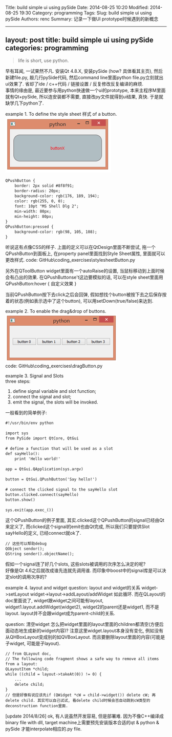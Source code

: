 Title: build simple ui using pySide 
Date: 2014-08-25 10:20
Modified: 2014-08-25 19:30
Category: programming
Tags: 
Slug: build simple ui using pySide 
Authors: renc
Summary: 记录一下做UI prototype时候遇到的新概念 

--- 
layout: post 
title: build simple ui using pySide 
categories: programming 
--- 

> life is short, use python. 

早有耳闻, 一试果然不凡. 
安装Qt 4.8.X, 安装pySide (how? 具体看其主页), 然后新建file.py, 敲几行pySide代码, 然后command line里面python file.py立刻就出ui效果了. 省却了ide / c++代码 / 链接设置 / 反复修改反复编译的麻烦.    
事情的缘由是, 最近要参与用python快速做一个ui的prototype, 本来主程序M里面就有Qt+pySide, 所以连安装都不需要, 直接改py文件就得到ui结果, 真快. 于是就缺学几下python了. 

example 1. To define the style sheet 样式 of a button.    
![Alt text](data/2014-08-25_qtButtonStyleSheet.png "output")   
```   
QPushButton {
    border: 2px solid #8f8f91;
    border-radius: 20px;
    background-color: rgb(176, 189, 194);
    color: rgb(255, 0, 0); 
    font: 10pt "MS Shell Dlg 2";
    min-width: 80px;
    min-height: 80px;  
} 
QPushButton:pressed {
    background-color: rgb(98, 105, 108);
}
```   
听说这有点像CSS的样子. 上面的定义可以在QtDesign里面不断尝试, 拖一个QPushButton到面板上, 在property panel里面找到Style Sheet属性, 里面就可以更改样式. 
code: GitHub\coding_exercises\stylesheetButton.py 

另外在QToolButton widget里面有一个autoRaise的设置, 当鼠标移动到上面时候会有凸出的效果. 
在QPushButtonse't这边要模拟的话, 可以在style sheet里面用QPushButton:hover { 自定义效果 } 

当前QPushButton按下去click之后会回弹, 假如想找个button被按下去之后保存按着的状态(例如表示选中了这个button), 可以用setDown(true/false)来达到. 
   
example 2. To enable the drag&drop of buttons.       
![Alt text](data/2014-08-25_qtButtonDragDrop.png "output")       
code: GitHub\coding_exercises\dragButton.py   
 
 
example 3. Signal and Slots   
three steps:            
1. define signal variable and slot function;      
2. connect the signal and slot;     
3. emit the signal, the slots will be invoked.    

一般看到的简单例子: 
```   
#!/usr/bin/env python
 
import sys
from PySide import QtCore, QtGui
 
# define a function that will be used as a slot
def sayHello():
    print 'Hello world!'
 
app = QtGui.QApplication(sys.argv)
 
button = QtGui.QPushButton('Say hello!')
 
# connect the clicked signal to the sayHello slot
button.clicked.connect(sayHello)
button.show()
 
sys.exit(app.exec_())
```   
这个QPushButton的例子里面, 其实.clicked这个QPushButton的signal已经由Qt来定义了, 而clicked这个signal的emit也由Qt完成, 所以我们只要提供Slot sayHello的定义, 已经connect就ok了. 

```
// 这些可以帮助debug  
QObject sendor();  
QString sender().objectName();  
``` 

假如一个signal连了好几个slots, 这些slots被调用的次序怎么决定的呢?            
好像是Qt 4.6之后就改成谁先连就先调用谁. 而印象中boost中的signal库是可以决定slot的调用次序的?            
 
example 4. layout and widget 
question: layout and widget的关系 
widget->setLayout
widget->layout->addLayout/addWidget 
如此循环. 而在QLayout的doc里面说了, widget跟widget之间可能有layout, widget1.layout.addWidget(widget2), widget2的parent还是widget1, 而不是layout. layout并不会跟widget成为parent-child的关系. 

question: 清空widget 
怎么把widget里面的layout里面的children都清空(方便后面动态地生成新的widget内容)? 注意这里widget.layout本身没有变化, 例如没有从QHBoxLayout变成别的如QVBoxLayout. 而且要删除layout里面的内容(可能是子widget, 可能是子layout).   
```
// from QLayout doc,   
// The following code fragment shows a safe way to remove all items from a layout:
QLayoutItem *child;
while ((child = layout->takeAt(0)) != 0) {
    ...
    delete child;
}                
// 但是好像有说应该先if (QWidget *cW = child->widget()) delete cW; 再delete child. 其实可以自己试试, 看delete child时候会否自动跳到cW类型的deconstruction function里面.   
```  


 
 
[update 2014/8/26] ok, 有人说虽然开发容易, 但是部署难. 因为不像C++编译成binary file with dll, target machine上需要预先安装版本合适的qt & python & pySide 才能interpolate相应的.py file.   







                  
